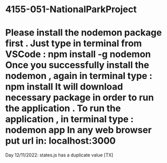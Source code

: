 # 4155-051-NationalParkProject
Please install the nodemon  package first .  Just type in terminal from VSCode :    npm install -g nodemon
Once you successfully install the nodemon , again in terminal type :  npm install
It will download necessary package in order to run the application .
To run the application , in terminal type : nodemon app
In any web browser put url in:   localhost:3000
===============================================
Day 12/11/2022: states.js has a duplicate value [TX]
